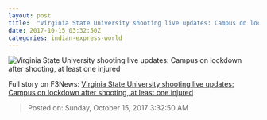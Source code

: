 ```yaml
---
layout: post
title:  "Virginia State University shooting live updates: Campus on lockdown after shooting, at least one injured"
date: 2017-10-15 03:32:50Z
categories: indian-express-world
---
```


![Virginia State University shooting live updates: Campus on lockdown after shooting, at least one injured](http://images.indianexpress.com/2017/09/breaking7593.jpg?w=759)




Full story on F3News: [Virginia State University shooting live updates: Campus on lockdown after shooting, at least one injured](http://www.f3nws.com/n/GzEtJH)

> Posted on: Sunday, October 15, 2017 3:32:50 AM
